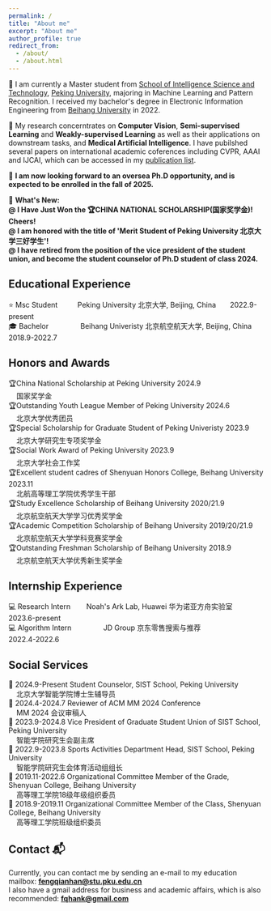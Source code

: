 ```yaml
---
permalink: /
title: "About me"
excerpt: "About me"
author_profile: true
redirect_from: 
  - /about/
  - /about.html
---
```


👀 I am currently a Master student from [School of Intelligence Science and Technology](https://sai.pku.edu.cn/), [Peking University](https://www.pku.edu.cn/), majoring in Machine Learning and Pattern Recognition. I received my bachelor's degree in Electronic Information Engineering from [Beihang University](https://www.buaa.edu.cn/) in 2022.  

🔎 My research concerntrates on **Computer Vision**, **Semi-supervised Learning** and **Weakly-supervised Learning** as well as their applications on downstream tasks, and **Medical Artificial Intelligence**. I have pubilshed several papers on international academic coferences including CVPR, AAAI and IJCAI, which can be accessed in my [publication list](https://fqhank.github.io/fengqianhan.github.io//publications/).  

🙌 **I am now looking forward to an oversea Ph.D opportunity, and is expected to be enrolled in the fall of 2025.**  

📝 **What's New:   
      @ I Have Just Won the 🏆CHINA NATIONAL SCHOLARSHIP(国家奖学金)! Cheers!  
      @ I am honored with the title of 'Merit Student of Peking University 北京大学三好学生'!  
      @ I have retired from the position of the vice president of the student union, and become the student counselor of Ph.D student of class 2024.**

## Educational Experience
⭐ Msc Student &nbsp;&nbsp;&nbsp;&nbsp;&nbsp;&nbsp;&nbsp;&nbsp; Peking University 北京大学, Beijing, China &nbsp;&nbsp;&nbsp;&nbsp;&nbsp; 2022.9-present  
🎓 Bachelor &nbsp;&nbsp;&nbsp;&nbsp;&nbsp;&nbsp; &nbsp;&nbsp;&nbsp;&nbsp;&nbsp;&nbsp;&nbsp; Beihang Univeristy 北京航空航天大学, Beijing, China &nbsp;&nbsp;&nbsp; 2018.9-2022.7

## Honors and Awards  
🏆China National Scholarship at Peking University 2024.9    
&nbsp;&nbsp;&nbsp; 国家奖学金  
🏆Outstanding Youth League Member of Peking University 2024.6  
&nbsp;&nbsp;&nbsp; 北京大学优秀团员   
🏆Special Scholarship for Graduate Student of Peking Univeristy 2023.9  
&nbsp;&nbsp;&nbsp; 北京大学研究生专项奖学金   
🏆Social Work Award of Peking University 2023.9   
&nbsp;&nbsp;&nbsp; 北京大学社会工作奖  
🏆Excellent student cadres of Shenyuan Honors College, Beihang University 2023.11   
&nbsp;&nbsp;&nbsp; 北航高等理工学院优秀学生干部   
🏆Study Excellence Scholarship of Beihang University 2020/21.9   
&nbsp;&nbsp;&nbsp; 北京航空航天大学学习优秀奖学金   
🏆Academic Competition Scholarship of Beihang University 2019/20/21.9   
&nbsp;&nbsp;&nbsp; 北京航空航天大学学科竞赛奖学金   
🏆Outstanding Freshman Scholarship of Beihang University 2018.9   
&nbsp;&nbsp;&nbsp; 北京航空航天大学优秀新生奖学金   

## Internship Experience
💻 Research Intern &nbsp;&nbsp;&nbsp;&nbsp;&nbsp;&nbsp; Noah's Ark Lab, Huawei 华为诺亚方舟实验室 &nbsp;&nbsp;&nbsp;&nbsp;&nbsp; 2023.6-present  
💻 Algorithm Intern &nbsp;&nbsp;&nbsp;&nbsp;&nbsp;&nbsp;&nbsp;&nbsp;&nbsp;&nbsp;&nbsp;&nbsp;&nbsp;&nbsp; JD Group 京东零售搜索与推荐&nbsp;&nbsp;&nbsp;&nbsp;&nbsp;&nbsp;&nbsp;&nbsp;&nbsp;&nbsp;&nbsp;&nbsp;&nbsp;&nbsp;&nbsp;&nbsp;&nbsp;&nbsp; 2022.4-2022.6

## Social Services
🙌 2024.9-Present Student Counselor, SIST School, Peking University   
&nbsp;&nbsp;&nbsp; 北京大学智能学院博士生辅导员   
🙌 2024.4-2024.7 Reviewer of ACM MM 2024 Conference   
&nbsp;&nbsp;&nbsp; MM 2024 会议审稿人   
🙌 2023.9-2024.8 Vice President of Graduate Student Union of SIST School, Peking University   
&nbsp;&nbsp;&nbsp; 智能学院研究生会副主席   
🙌 2022.9-2023.8 Sports Activities Department Head, SIST School, Peking University   
&nbsp;&nbsp;&nbsp; 智能学院研究生会体育活动组组长   
🙌 2019.11-2022.6 Organizational Committee Member of the Grade, Shenyuan College, Beihang University  
&nbsp;&nbsp;&nbsp; 高等理工学院18级年级组织委员   
🙌 2018.9-2019.11 Organizational Committee Member of the Class, Shenyuan College, Beihang University  
&nbsp;&nbsp;&nbsp; 高等理工学院班级组织委员   

## Contact 📬 
Currently, you can contact me by sending an e-mail to my education mailbox: **fengqianhan@stu.pku.edu.cn**  
I also have a gmail address for business and academic affairs, which is also recommended: **fqhank@gmail.com**
